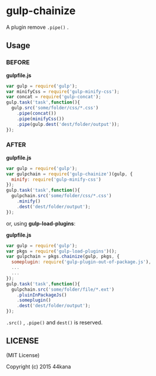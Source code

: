 gulp-chainize
=======
A plugin remove `.pipe()` .

Usage
-------

### BEFORE

__gulpfile.js__

```javascript
var gulp = require('gulp');
var minifyCss = require('gulp-minify-css');
var concat = require('gulp-concat');
gulp.task('task',function(){
  gulp.src('some/folder/css/*.css')
    .pipe(concat())
    .pipe(minifyCss())
    .pipe(gulp.dest('dest/folder/output'));
});
```

### AFTER

__gulpfile.js__

```javascript
var gulp = require('gulp');
var gulpchain = require('gulp-chainize')(gulp, {
  minify: require('gulp-minify-css')
});
gulp.task('task',function(){
  gulpchain.src('some/folder/css/*.css')
    .minify()
    .dest('dest/folder/output');
});
```

or, using __gulp-load-plugins__:

__gulpfile.js__

```javascript
var gulp = require('gulp');
var pkgs = require('gulp-load-plugins')();
var gulpchain = pkgs.chainize(gulp, pkgs, {
  someplugin: require('gulp-plugin-out-of-package.js'),
  ...
  ...
});
gulp.task('task',function(){
  gulpchain.src('some/folder/file/*.ext')
    .pluinInPackageJs()
    .someplugin()
    .dest('dest/folder/output');
});
```

`.src()` , `.pipe()` and `dest()` is reserved.
 
 
LICENSE
-------
 
(MIT License)
 
Copyright (c) 2015 44kana